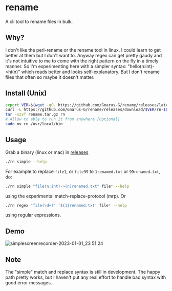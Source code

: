 # rename

A cli tool to rename files in bulk.

## Why?
I don't like the perl-rename or the rename tool in linux. I could learn to get better at them but I don't want to. Anyway regex can get pretty gaudy and it's not intuitive to me to come with the right pattern on the fly in a timely manner. So I'm experimenting here with a simpler syntax: "hello(n:int)->hi(n)" which reads better and looks self-explanatory. But I don't rename files that often so maybe it doesn't matter.

## Install (Unix)

```sh
export VER=$(wget -qO- https://github.com/Gnarus-G/rename/releases/latest | grep -oP 'v\d+\.\d+\.\d+' | tail -n 1);
curl -L https://github.com/Gnarus-G/rename/releases/download/$VER/rn-$OSTYPE.tar.gz -o rename.tar.gz
tar -xzvf rename.tar.gz rn
# Allow to able to run it from anywhere [Optional]
sudo mv rn /usr/local/bin
```

## Usage

Grab a binary (linux or mac) in [releases](https://github.com/Gnarus-G/rename/releases)

```sh
./rn simple --help
```
For example to replace `file1`, or `file99` to `1renamed.txt` or `99renamed.txt`, do:
```sh
./rn simple "file(n:int)->(n)renamed.txt" file* --help
```
using the experimental match-replace-protocol (mrp).
Or
```sh
./rn regex "file(\d+)" '${1}renamed.txt' file* --help
```
using regular expressions.

## Demo
![simplescreenrecorder-2023-01-01_23 51 24](https://user-images.githubusercontent.com/37311893/210196100-96190c6e-9597-4755-a0a0-de86ca407d4a.gif)

## Note
The "simple" match and replace syntax is still in development. The happy path pretty works, but I haven't put any real effort to handle bad syntax with good error messages.
